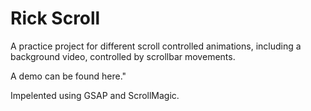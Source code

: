 ﻿# Rick Scroll

A practice project for different scroll controlled animations, including a background video, controlled by scrollbar movements.

A demo can be found <a src="https://practical-booth-49cdf6.netlify.app/">here."</a>

Impelented using GSAP and ScrollMagic.
